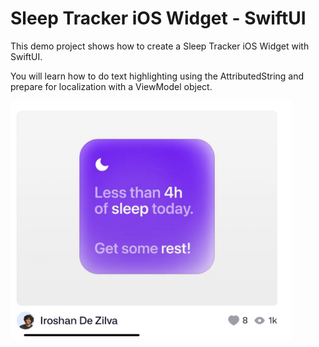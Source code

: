 # Sleep Tracker iOS Widget - SwiftUI

This demo project shows how to create a Sleep Tracker iOS Widget with SwiftUI.

You will learn how to do text highlighting using the AttributedString and prepare for localization with a ViewModel object.

<img src="SleepTrackerWidget.jpeg" alt="" style="width: 450px;"/>